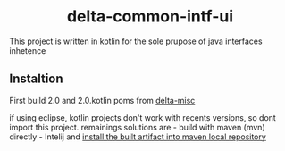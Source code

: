 <h1 align="center">delta-common-intf-ui</h1>

This project is written in kotlin for the sole prupose of java interfaces inhetence

## Instaltion

First build 2.0 and 2.0.kotlin poms from [delta-misc](https://github.com/dmorcellet/delta-misc)

if using eclipse, kotlin projects don't work with recents versions, so dont import this project.
remainings solutions are 
    - build with maven (mvn) directly
    - Intelij and [install the built artifact into maven local repository](https://stackoverflow.com/questions/41754976/asking-intellij-idea-to-install-the-built-artifact-into-maven-local-repository)  
